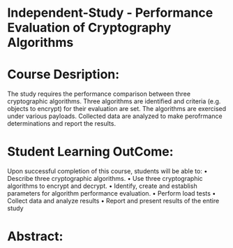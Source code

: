 # Independent-Study - Performance Evaluation of Cryptography Algorithms
# Course Desription: 
The study requires the performance comparison between three cryptographic algorithms. Three algorithms
are identified and criteria (e.g. objects to encrypt) for their evaluation are set. The algorithms are exercised
under various payloads. Collected data are analyzed to make perofrmance determinations and report the
results.

# Student Learning OutCome:
Upon successful completion of this course, students will be able to:
• Describe three cryptographic algorithms.
• Use three cryptographic algorithms to encrypt and decrypt.
• Identify, create and establish parameters for algorithm performance evaluation.
• Perform load tests
• Collect data and analyze results
• Report and present results of the entire study

# Abstract: 
